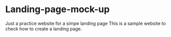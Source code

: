 # Landing-page-mock-up
Just a practice website for a simpe landing page
This is a sample website to check how to create a landing page.
